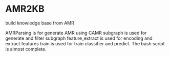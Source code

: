 # AMR2KB
build knowledge base from AMR

AMRParsing is for generate AMR using CAMR
subgraph is used for generate and filter subgraph
feature_extract is used for encoding and extract features
train is used for train classifier and predict.
The bash script is almost complete.
